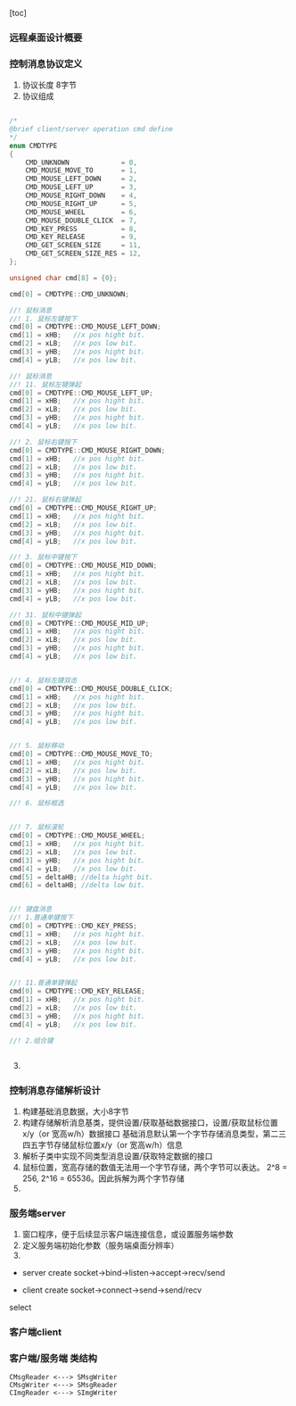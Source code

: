 [toc]
### 远程桌面设计概要

### 控制消息协议定义
1. 协议长度
8字节
2. 协议组成
```C++

/*
@brief client/server operation cmd define
*/
enum CMDTYPE
{
	CMD_UNKNOWN             = 0,
	CMD_MOUSE_MOVE_TO		= 1,
	CMD_MOUSE_LEFT_DOWN		= 2,
	CMD_MOUSE_LEFT_UP		= 3,
	CMD_MOUSE_RIGHT_DOWN	= 4,
	CMD_MOUSE_RIGHT_UP		= 5,
	CMD_MOUSE_WHEEL			= 6,
	CMD_MOUSE_DOUBLE_CLICK	= 7,
	CMD_KEY_PRESS			= 8,
	CMD_KEY_RELEASE			= 9,
	CMD_GET_SCREEN_SIZE		= 11,
	CMD_GET_SCREEN_SIZE_RES = 12,
};

unsigned char cmd[8] = {0};

cmd[0] = CMDTYPE::CMD_UNKNOWN;

//! 鼠标消息
//! 1. 鼠标左键按下
cmd[0] = CMDTYPE::CMD_MOUSE_LEFT_DOWN;
cmd[1] = xHB;   //x pos hight bit.
cmd[2] = xLB;   //x pos low bit.
cmd[3] = yHB;   //x pos hight bit.
cmd[4] = yLB;   //x pos low bit.

//! 鼠标消息
//! 11. 鼠标左键弹起
cmd[0] = CMDTYPE::CMD_MOUSE_LEFT_UP;
cmd[1] = xHB;   //x pos hight bit.
cmd[2] = xLB;   //x pos low bit.
cmd[3] = yHB;   //x pos hight bit.
cmd[4] = yLB;   //x pos low bit.

//! 2. 鼠标右键按下
cmd[0] = CMDTYPE::CMD_MOUSE_RIGHT_DOWN;
cmd[1] = xHB;   //x pos hight bit.
cmd[2] = xLB;   //x pos low bit.
cmd[3] = yHB;   //x pos hight bit.
cmd[4] = yLB;   //x pos low bit.

//! 21. 鼠标右键弹起
cmd[0] = CMDTYPE::CMD_MOUSE_RIGHT_UP;
cmd[1] = xHB;   //x pos hight bit.
cmd[2] = xLB;   //x pos low bit.
cmd[3] = yHB;   //x pos hight bit.
cmd[4] = yLB;   //x pos low bit.

//! 3. 鼠标中键按下
cmd[0] = CMDTYPE::CMD_MOUSE_MID_DOWN;
cmd[1] = xHB;   //x pos hight bit.
cmd[2] = xLB;   //x pos low bit.
cmd[3] = yHB;   //x pos hight bit.
cmd[4] = yLB;   //x pos low bit.

//! 31. 鼠标中键弹起
cmd[0] = CMDTYPE::CMD_MOUSE_MID_UP;
cmd[1] = xHB;   //x pos hight bit.
cmd[2] = xLB;   //x pos low bit.
cmd[3] = yHB;   //x pos hight bit.
cmd[4] = yLB;   //x pos low bit.


//! 4. 鼠标左键双击
cmd[0] = CMDTYPE::CMD_MOUSE_DOUBLE_CLICK;
cmd[1] = xHB;   //x pos hight bit.
cmd[2] = xLB;   //x pos low bit.
cmd[3] = yHB;   //x pos hight bit.
cmd[4] = yLB;   //x pos low bit.


//! 5. 鼠标移动 
cmd[0] = CMDTYPE::CMD_MOUSE_MOVE_TO;
cmd[1] = xHB;   //x pos hight bit.
cmd[2] = xLB;   //x pos low bit.
cmd[3] = yHB;   //x pos hight bit.
cmd[4] = yLB;   //x pos low bit.

//! 6. 鼠标框选


//! 7. 鼠标滚轮
cmd[0] = CMDTYPE::CMD_MOUSE_WHEEL;
cmd[1] = xHB;   //x pos hight bit.
cmd[2] = xLB;   //x pos low bit.
cmd[3] = yHB;   //x pos hight bit.
cmd[4] = yLB;   //x pos low bit.
cmd[5] = deltaHB; //delta hight bit.
cmd[6] = deltaHB; //delta low bit.


//! 键盘消息
//! 1.普通单键按下
cmd[0] = CMDTYPE::CMD_KEY_PRESS;
cmd[1] = xHB;   //x pos hight bit.
cmd[2] = xLB;   //x pos low bit.
cmd[3] = yHB;   //x pos hight bit.
cmd[4] = yLB;   //x pos low bit.


//! 11.普通单键弹起
cmd[0] = CMDTYPE::CMD_KEY_RELEASE;
cmd[1] = xHB;   //x pos hight bit.
cmd[2] = xLB;   //x pos low bit.
cmd[3] = yHB;   //x pos hight bit.
cmd[4] = yLB;   //x pos low bit.

//! 2.组合键



```


3. 

### 控制消息存储解析设计
1. 构建基础消息数据，大小8字节
2. 构建存储解析消息基类，提供设置/获取基础数据接口，设置/获取鼠标位置		x/y（or 宽高w/h）数据接口
   基础消息默认第一个字节存储消息类型，第二三四五字节存储鼠标位置x/y（or 宽高w/h）信息
3. 解析子类中实现不同类型消息设置/获取特定数据的接口
4. 鼠标位置，宽高存储的数值无法用一个字节存储，两个字节可以表达。
   2^8 = 256, 2^16 = 65536。因此拆解为两个字节存储
5. 

### 服务端server
1. 窗口程序，便于后续显示客户端连接信息，或设置服务端参数
2. 定义服务端初始化参数（服务端桌面分辨率）
3. 

- server
create socket->bind->listen->accept->recv/send

- client
create socket->connect->send->send/recv

select

### 客户端client



### 客户端/服务端 类结构
```
CMsgReader <---> SMsgWriter
CMsgWriter <---> SMsgReader
CImgReader <---> SImgWriter
```

